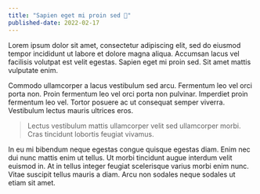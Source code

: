 ```yaml
---
title: "Sapien eget mi proin sed 🔱"
published-date: 2022-02-17
---
```


Lorem ipsum dolor sit amet, consectetur adipiscing elit, sed do eiusmod tempor incididunt ut labore et dolore magna aliqua. Accumsan lacus vel facilisis volutpat est velit egestas. Sapien eget mi proin sed. Sit amet mattis vulputate enim.

Commodo ullamcorper a lacus vestibulum sed arcu. Fermentum leo vel orci porta non. Proin fermentum leo vel orci porta non pulvinar. Imperdiet proin fermentum leo vel. Tortor posuere ac ut consequat semper viverra. Vestibulum lectus mauris ultrices eros.

> Lectus vestibulum mattis ullamcorper velit sed ullamcorper morbi. Cras tincidunt lobortis feugiat vivamus.

In eu mi bibendum neque egestas congue quisque egestas diam. Enim nec dui nunc mattis enim ut tellus. Ut morbi tincidunt augue interdum velit euismod in. At in tellus integer feugiat scelerisque varius morbi enim nunc. Vitae suscipit tellus mauris a diam. Arcu non sodales neque sodales ut etiam sit amet.
